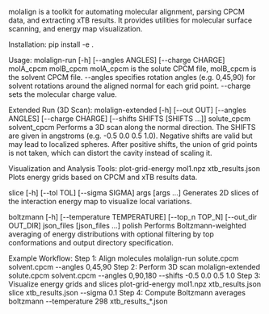 molalign is a toolkit for automating molecular alignment, parsing CPCM data, and extracting xTB results. It provides utilities for molecular surface scanning, and energy map visualization.

Installation:
pip install -e .

Usage:
molalign-run [-h] [--angles ANGLES] [--charge CHARGE] molA_cpcm molB_cpcm
molA_cpcm is the solute CPCM file, molB_cpcm is the solvent CPCM file.
--angles specifies rotation angles (e.g. 0,45,90) for solvent rotations around the aligned normal for each grid point.
--charge sets the molecular charge value.

Extended Run (3D Scan):
molalign-extended [-h] [--out OUT] [--angles ANGLES] [--charge CHARGE] [--shifts SHIFTS [SHIFTS ...]] solute_cpcm solvent_cpcm
Performs a 3D scan along the normal direction. The SHIFTS are given in angstroms (e.g. -0.5 0.0 0.5 1.0). Negative shifts are valid but may lead to localized spheres. After positive shifts, the union of grid points is not taken, which can distort the cavity instead of scaling it.

Visualization and Analysis Tools:
plot-grid-energy mol1.npz xtb_results.json
Plots energy grids based on CPCM and xTB results data.

slice [-h] [--tol TOL] [--sigma SIGMA] args [args ...]
Generates 2D slices of the interaction energy map to visualize local variations.

boltzmann [-h] [--temperature TEMPERATURE] [--top_n TOP_N] [--out_dir OUT_DIR] json_files [json_files ...] polish
Performs Boltzmann-weighted averaging of energy distributions with optional filtering by top conformations and output directory specification.

Example Workflow:
Step 1: Align molecules
molalign-run solute.cpcm solvent.cpcm --angles 0,45,90
Step 2: Perform 3D scan
molalign-extended solute.cpcm solvent.cpcm --angles 0,90,180 --shifts -0.5 0.0 0.5 1.0
Step 3: Visualize energy grids and slices
plot-grid-energy mol1.npz xtb_results.json
slice xtb_results.json --sigma 0.1
Step 4: Compute Boltzmann averages
boltzmann --temperature 298 xtb_results_*.json

